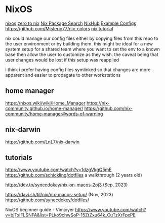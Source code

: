 # NixOS

[nixos](https://nixos.org)
[zero to nix](https://zero-to-nix.com/)
[Nix Package Search](https://search.nixos.org/packages)
[NixHub](https://nixhub.io)
[Example Configs](https://nixos.wiki/wiki/Configuration_Collection)
https://github.com/Misterio77/nix-colors
[nix tutorial](https://nix-tutorial.gitlabpages.inria.fr/nix-tutorial/index.html)


nix could manage our config files either by copying files from this repo to the user environment or by building them. this might be ideal for a new system setup for a shared team where you want to set the env to a known base then allow the user to customize as they wish.  the caveat being that user changes would be lost if this setup was reapplied

i think i prefer having config files symlinked so that changes are more apparent and easier to propagate to other workstations

## home manager
https://nixos.wiki/wiki/Home_Manager
https://nix-community.github.io/home-manager/
https://github.com/nix-community/home-manager#words-of-warning

## nix-darwin
https://github.com/LnL7/nix-darwin

## tutorials

https://www.youtube.com/watch?v=1dzgVkgQ5mE
https://github.com/schickling/dotfiles
a walkthrough (2 years old)

https://dev.to/synecdokey/nix-on-macos-2oj3 (Sep, 2023)

https://davi.sh/til/nix/nix-macos-setup/ (Nov, 2023)
https://github.com/synecdokey/dotfiles/

NixOS beginner guide - Vimjoyer
https://www.youtube.com/watch?v=bjTxiFLSNFA&list=PLko9chwSoP-15ZtZxu64k_CuTzXrFpxPE
